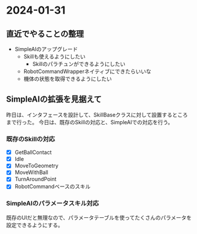 # 2024-01-31

## 直近でやることの整理

- SimpleAIのアップグレード
  - Skillも使えるようにしたい
    - Skillのパラチュンができるようにしたい
  - RobotCommandWrapperネイティブにできたらいいな
  - 機体の状態を取得できるようにしたい

## SimpleAIの拡張を見据えて

昨日は、インタフェースを設計して、SkillBaseクラスに対して設置するところまで行った。
今日は、既存のSkillの対応と、SimpleAIでの対応を行う。

### 既存のSkillの対応

- [x] GetBallContact
- [x] Idle
- [x] MoveToGeometry
- [x] MoveWithBall
- [x] TurnAroundPoint
- [x] RobotCommandベースのスキル

### SimpleAIのパラメータスキル対応

既存のUIだと無理なので、パラメータテーブルを使ってたくさんのパラメータを設定できるようにする。
